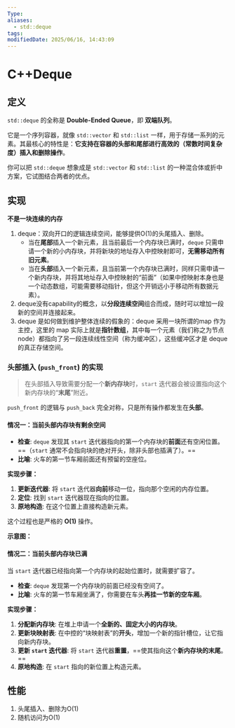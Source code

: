 ```yaml
---
Type: 
aliases:
  - std::deque
tags: 
modifiedDate: 2025/06/16, 14:43:09
---
```


# C++Deque

## 定义

`std::deque` 的全称是 **Double-Ended Queue**，即 **双端队列**。

它是一个序列容器，就像 `std::vector` 和 `std::list` 一样，用于存储一系列的元素。其最核心的特性是：**它支持在容器的头部和尾部进行高效的（常数时间复杂度）插入和删除操作**。

你可以把 `std::deque` 想象成是 `std::vector` 和 `std::list` 的一种混合体或折中方案，它试图结合两者的优点。

## 实现

**不是一块连续的内存**
1. deque：双向开口的逻辑连续空间，能够提供O(1)的头尾插入、删除。
    - 当在**尾部**插入一个新元素，且当前最后一个内存块已满时，`deque` 只需申请一个新的小内存块，并将新块的地址存入中控映射即可，**无需移动所有旧元素**。
    - 当在**头部**插入一个新元素，且当前第一个内存块已满时，同样只需申请一个新内存块，并将其地址存入中控映射的“前面”（如果中控映射本身也是一个动态数组，可能需要移动指针，但这个开销远小于移动所有数据元素）。
2. deque没有capability的概念，以**分段连续空间**组合而成，随时可以增加⼀段新的空间并连接起来。
3. deque 是如何做到维护整体连续的假象的：deque 采⽤⼀块所谓的map 作为主控，这⾥的 map 实际上就是**指针数组**，其中每⼀个元素（我们称之为节点 node）都指向了另⼀段连续线性空间（称为缓冲区），这些缓冲区才是 deque 的真正存储空间。

### 头部插入 (`push_front`) 的实现

>  在头部插入导致需要分配一个**新内存块**时，`start` 迭代器会被设置指向这个新内存块的“**末尾**”附近。

`push_front` 的逻辑与 `push_back` 完全对称，只是所有操作都发生在**头部**。

#### 情况一：当前头部内存块有剩余空间

- **检查**: `deque` 发现其 `start` 迭代器指向的第一个内存块的**前面**还有空闲位置。==（`start` 通常不会指向块的绝对开头，除非头部也插满了）。==
- **比喻**: 火车的第一节车厢前面还有预留的空座位。

**实现步骤：**

1. **更新迭代器**: 将 `start` 迭代器**向前**移动一位，指向那个空闲的内存位置。
2. **定位**: 找到 `start` 迭代器现在指向的位置。
3. **原地构造**: 在这个位置上直接构造新元素。

这个过程也是严格的 **O(1)** 操作。

**示意图：**

#### 情况二：当前头部内存块已满

当 `start` 迭代器已经指向第一个内存块的起始位置时，就需要扩容了。

- **检查**: `deque` 发现第一个内存块的前面已经没有空间了。
- **比喻**: 火车的第一节车厢坐满了，你需要在车头**再挂一节新的空车厢**。

**实现步骤：**

1. **分配新内存块**: 在堆上申请一个**全新的、固定大小的内存块**。
2. **更新块映射表**: 在中控的“块映射表”的**开头**，增加一个新的指针槽位，让它指向新内存块。
3. **更新 `start` 迭代器**: 将 `start` 迭代器**重置**，==使其指向这个**新内存块的末尾**。==
4. **原地构造**: 在 `start` 指向的新位置上构造元素。

## 性能

1. 头尾插入、删除为O(1)
2. 随机访问为O(1)
